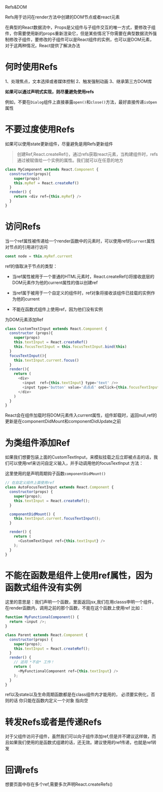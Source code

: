 Refs&DOM

Refs用于访问在render方法中创建的DOM节点或者react元素

在典型的React数据流中，Props是父组件与子组件交互的唯一方式，要修改子组件，你需要使用新的props重新渲染它，但是某些情况下你需要在典型数据流外强制修改子组件，要修改的子组件可以是React组件的实例，也可以是DOM元素，对于这两种情况，React提供了解决办法

# 何时使用Refs
1、处理焦点，文本选择或者媒体控制
2、触发强制动画
3、继承第三方DOM库

**如果可以通过声明式实现，则尽量避免使用refs**

例如，不要在`Dialog`组件上直接暴露`open()`和`close()`方法，最好直接传递`isOpen`属性

# 不要过度使用Refs
如果可以使用state更新组件，尽量避免是用Refs更新组件

> 创建Ref,React.createRef()，通过refs获取react元素，当构建组件时，refs通过被赋值给一个实例的属性。我们就可以在任意的地方
```javascript
class MyComponent extends React.Component {
  constructor(props){
    super(props)
    this.myRef = React.createRef()
  }
  render() {
    return <div ref={this.myRef} />
  }
}
```

# 访问Refs
当一个ref属性被传递给一个render函数中的元素时，可以使用ref的`current`属性对节点的引用进行访问

```javascript
const node = this.myRef.current
```

ref的值取决于节点的类型：

+ 当ref属性被用于一个普通的HTML元素时，React.createRef()将接收底层的DOM元素作为他的current属性的值以创建ref

+ 当ref属于被用于一个自定义的组件时，ref对象将接收该组件已挂载的实例作为他的current

+ 不能在函数式组件上使用ref，因为他们没有实例

为DOM元素添加Ref


```javascript
class CustomTextInput extends React.Component {
  constructor (props){
    super(props)
    this.textInput = React.createRef()
    this.focusTextInput = this.focusTextInput.bind(this)
  }
  focusTextInput(){
    this.textInput.current.focus()
  }
  render(){
    return (
      <div>
        <input  ref={this.textInput} type='text' />>
        <input type='button' value='点点点' onClick={this.focusTextInput} />
      </div>
    )
  }
}
```
React会在组件加载时将DOM元素传入current属性，组件卸载时，返回null,ref的更新是在componentDidMount和componentDidUpdate之前

# 为类组件添加Ref
如果我们想要包装上面的CustomTextInput，来模拟挂载之后立即被点击的话，我们可以使用ref来访问自定义输入，并手动调用他的focusTextInput 方法：

这里使用的是声明周期钩子函数`componentDidMount()`

```javascript
// 在自定义组件上面使用ref
class AutoFocusTextInput extends React.Component {
  constructor(props) {
    super(props);
    this.textInput = React.createRef();
  }

  componentDidMount() {
    this.textInput.current.focusTextInput();
  }

  render() {
    return (
      <CustomTextInput ref={this.textInput} />
    );
  }
}
```

# 不能在函数是组件上使用ref属性，因为函数式组件没有实例

这里的意思是：我们声明一个函数，里面返回jsx,我们在用classs申明一个组件，在render函数内，调用之前的那个函数，不能在这个函数上使用ref
比如：
```javascript
function MyFunctionalComponent() {
  return <input />;
}

class Parent extends React.Component {
  constructor(props) {
    super(props);
    this.textInput = React.createRef();
  }
  render() {
    // 这将 *不会* 工作！
    return (
      <MyFunctionalComponent ref={this.textInput} />
    );
  }
}
```

ref以及state以及生命周期函数都是在class组件内才能用的， 必须要实例化，否则的话 你只能在函数内定义一个对象 指向空

# 转发Refs或者是传递Refs
对于父组件访问子组件，虽然我们可以向子组件添加ref,但是并不建议这样做，而且如果我们使用的是函数式组建的话，还无效。建议使用的ref传递，也就是ref转发


# 回调refs

想要页面中存在多个ref,需要多次声明React.createRefs()